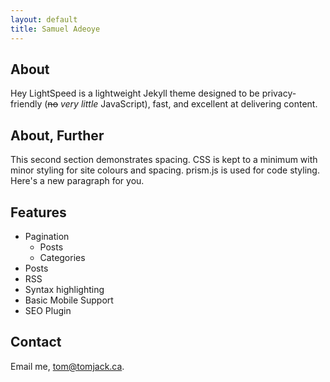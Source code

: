 ```yaml
---
layout: default
title: Samuel Adeoye
---
```


## About

Hey
LightSpeed is a lightweight Jekyll theme designed to be privacy-friendly (~~no~~ _very little_ JavaScript), fast, and
excellent at delivering content.

## About, Further

This second section demonstrates spacing. CSS is kept to a minimum with minor styling
for site colours and spacing. prism.js is used for code styling.
<br>
Here's a new paragraph for you.  

## Features

- Pagination
  - Posts
  - Categories
- Posts
- RSS
- Syntax highlighting
- Basic Mobile Support
- SEO Plugin

## Contact

Email me, [tom@tomjack.ca](mailto:tom@tomjack.ca).
